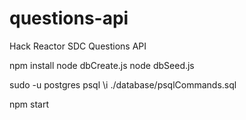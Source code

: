 # questions-api

Hack Reactor SDC Questions API

npm install
 node dbCreate.js
 node dbSeed.js

sudo -u postgres psql
\i ./database/psqlCommands.sql


npm start
